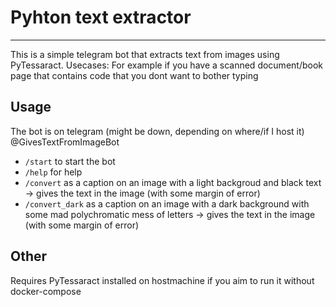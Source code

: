# Pyhton text extractor

---

This is a simple telegram bot that extracts text from images using PyTessaract.
Usecases: For example if you have a scanned document/book page that contains code that you dont want to bother typing

## Usage

The bot is on telegram (might be down, depending on where/if I host it) @GivesTextFromImageBot
- `/start` to start the bot
- `/help` for help
- `/convert` as a caption on an image with a light backgroud and black text -> gives the text in the image (with some margin of error)
- `/convert_dark` as a caption on an image with a dark background with some mad polychromatic mess of letters -> gives the text in the image (with some margin of error)

## Other

Requires PyTessaract installed on hostmachine if you aim to run it without docker-compose
